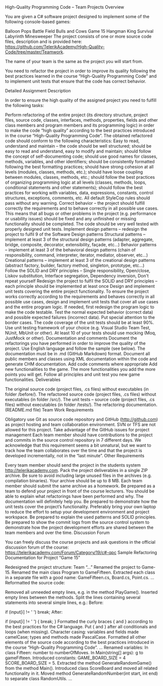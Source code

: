 High-Quality Programming Code – Team Projects
Overview

You are given a C# software project designed to implement some of the following console-based games:

Balloon Pops
Battle Field
Bulls and Cows
Game 15
Hangman
King Survival
Labyrinth
Minesweeper
The project consists of one or more source code files, description and is provided here: https://github.com/TelerikAcademy/High-Quality-Code/tree/master/Teamwork.

The name of your team is the same as the project you will start from.

You need to refactor the project in order to improve its quality following the best practices learned in the course “High-Quality Programming Code” and to implement unit tests that ensure that the code has correct behavior.

Detailed Assignment Description

In order to ensure the high quality of the assigned project you need to fulfill the following tasks:

Perform refactoring of the entire project (its directory structure, project files, source code, classes, interfaces, methods, properties, fields and other class members and program members and its programming logic) in order to make the code “high quality” according to the best practices introduced in the course “High-Quality Programming Code”. The obtained refactored code should conform to the following characteristics:
Easy to read, understand and maintain – the code should be well structured; should be easy to read and understand, easy to modify and maintain; should follow the concept of self-documenting code; should use good names for classes, methods, variables, and other identifiers; should be consistently formatted following the best formatting practices; should have strong cohesion at all levels (modules, classes, methods, etc.); should have loose coupling between modules, classes, methods, etc.; should follow the best practices of organizing programming logic at all levels (classes, methods, loops, conditional statements and other statements); should follow the best practices for working with variables, data, expressions, constants, control structures, exceptions, comments, etc.
All default StyleCop rules should pass without any warning.
Correct behavior – the project should fulfill correctly the requirements and to behave correctly in all possible use cases. This means that all bugs or other problems in the project (e.g. performance or usability issues) should be fixed and any unfinished or missing functionality should be completed. The code should be very well tested with properly designed unit tests.
Implement design patterns – redesign the project to fulfil 9 of the Software Design patterns
Structural patterns – implement at least 3 of the structural design patterns (adapter, aggregate, bridge, composite, decorator, extensibility, façade, etc…)
Behavior patterns – implement at least 3 of the behavioral design patterns (chain of responsibility, command, interpreter, iterator, mediator, observer, etc…)
Creational patterns – implement at least 3 of the creational design patterns (abstract factory, builder, factory method, singleton, prototype, etc…)
Follow the SOLID and DRY principles – Single responsibility, Open/close, Liskov substitution, Interface segregation, Dependency inversion, Don't repeat yourself
Redesign the project to fulfil the SOLID and DRY principles – each principle should be implemented at least once
Design and implement unit tests covering the entire project functionality. To ensure the project works correctly according to the requirements and behaves correctly in all possible use cases, design and implement unit tests that cover all use cases and the entire program logic. If needed, first redesign the program logic to make the code testable. Test the normal expected behavior (correct data) and possible expected failures (incorrect data). Put special attention to the border cases.
The code coverage of the unit tests should be at least 90%.
Use unit testing framework of your choice (e.g. Visual Studio Team Test, NUnit, MbUnit or other).
At least 10 of your tests should use mocking (Moq, JustMock or other).
Documentation and comments
Document the refactorings you have performed in order to improve the quality of the project. Use English language and follow the sample (see below). The documentation must be in .md (GitHub Markdown) format.
Document all public members and classes using XML documentation within the code and generate CHM documentation.
Add code comments where appropriate
Add new functionalities to the game. The more functionalities you add the more points you will get.
Follow all principles and unit test you new game functionalities.
Deliverables

The original source code (project files, .cs files) without executables (in folder /before/).
The refactored source code (project files, .cs files) without executables (in folder /src/).
The unit tests – source code (project files, .cs files) without executables (in folder /tests/).
The refactoring documentation. (README.md file)
Team Work Requirements

Obligatory use Git as source code repository and GitHub (http://github.com) as project hosting and team collaboration environment. SVN or TFS are not allowed for this project.
Take advantage of the GitHub issues for project management
Each team member should have contributions to the project and commits in the source control repository in 7 different days. We acknowledge that this requirement seems a bit unnatural, but we want to track how the team collaborates over the time and that the project is developed incrementally, not in the “last minute”.
Other Requirements

Every team member should send the project in the students system http://telerikacademy.com.
Pack the project deliverables in a single ZIP archive.
Be sure to avoid including large unused files in the archives (e.g. compilation binaries).
Your archive should be up to 8 MB.
Each team member should submit the same archive as a homework.
Be prepared as a team to defend your project in front of the course lecturers. You should be able to explain what refactorings have been performed and why. The documentation will definitely help you. Be prepared to demonstrate how the unit tests cover the project’s functionality. Preferably bring your own laptop to reduce the effort to setup your development environment and project workspace.
Be prepared to explain the used patterns and SOLID principles.
Be prepared to show the commit logs from the source control system to demonstrate how the project development efforts are shared between the team members and over the time.
Discussion Forum

You can freely discuss the course projects and ask questions in the official discussion forum of the course: https://telerikacademy.com/Forum/Category/19/c#-qpc
Sample Refactoring Documentation for Project “Game 15”

Redesigned the project structure: Team “…”
Renamed the project to Game-15.
Renamed the main class Program to GameFifteen.
Extracted each class in a separate file with a good name: GameFifteen.cs, Board.cs, Point.cs.
…
Reformatted the source code:

Removed all unneeded empty lines, e.g. in the method PlayGame().
Inserted empty lines between the methods.
Split the lines containing several statements into several simple lines, e.g.:
Before:

if (input\[i\] != ' ') break;
After:

if (input\[i\] != ' ')
{
    break;
}
Formatted the curly braces { and } according to the best practices for the C# language.
Put { and } after all conditionals and loops (when missing).
Character casing: variables and fields made camelCase; types and methods made PascalCase.
Formatted all other elements of the source code according to the best practices introduced in the course “High-Quality Programming Code”.
…
Renamed variables:
In class Fifteen: number to numberOfMoves.
In Main(string\[\] args): g to gameFifteen.
Introduced constants:
GAME\_BOARD\_SIZE = 4
SCORE\_BOARD\_SIZE = 5.
Extracted the method GenerateRandomGame() from the method Main().
Introduced class ScoreBoard and moved all related functionality in it.
Moved method GenerateRandomNumber(int start, int end) to separate class RandomUtils.
…
